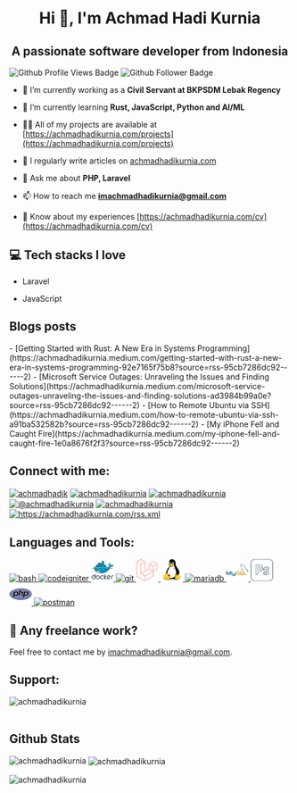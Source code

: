 <h1 align="center">Hi 👋, I'm Achmad Hadi Kurnia</h1>
<h2 align="center">A passionate software developer from Indonesia</h2>

<p align="left">
<img src="https://komarev.com/ghpvc/?username=achmadhadikurnia&label=Profile%20views&color=0e75b6&style=flat" alt="Github Profile Views Badge" /> 
<img src="https://img.shields.io/github/followers/achmadhadikurnia" alt="Github Follower Badge" /> 
</p>

- 🔭 I’m currently working as a **Civil Servant at BKPSDM Lebak Regency**

- 🌱 I’m currently learning **Rust, JavaScript, Python and AI/ML**

- 👨‍💻 All of my projects are available at [https://achmadhadikurnia.com/projects](https://achmadhadikurnia.com/projects)

- 📝 I regularly write articles on [achmadhadikurnia.com](achmadhadikurnia.com)

- 💬 Ask me about **PHP, Laravel**

- 📫 How to reach me **imachmadhadikurnia@gmail.com**

- 📄 Know about my experiences [https://achmadhadikurnia.com/cv](https://achmadhadikurnia.com/cv)

<h2 align="left">💻️ Tech stacks I love</h2>

- Laravel

- JavaScript

<h2 align="left">Blogs posts</h2>
<!-- BLOG-POST-LIST:START -->
- [Getting Started with Rust: A New Era in Systems Programming](https://achmadhadikurnia.medium.com/getting-started-with-rust-a-new-era-in-systems-programming-92e7165f75b8?source=rss-95cb7286dc92------2)
- [Microsoft Service Outages: Unraveling the Issues and Finding Solutions](https://achmadhadikurnia.medium.com/microsoft-service-outages-unraveling-the-issues-and-finding-solutions-ad3984b99a0e?source=rss-95cb7286dc92------2)
- [How to Remote Ubuntu via SSH](https://achmadhadikurnia.medium.com/how-to-remote-ubuntu-via-ssh-a91ba532582b?source=rss-95cb7286dc92------2)
- [My iPhone Fell and Caught Fire](https://achmadhadikurnia.medium.com/my-iphone-fell-and-caught-fire-1e0a8676f2f3?source=rss-95cb7286dc92------2)
<!-- BLOG-POST-LIST:END -->

<h2 align="left">Connect with me:</h2>
<p align="left">
<a href="https://twitter.com/achmadhadik" target="blank"><img align="center" src="https://raw.githubusercontent.com/rahuldkjain/github-profile-readme-generator/master/src/images/icons/Social/twitter.svg" alt="achmadhadik" height="30" width="40" /></a>
<a href="https://linkedin.com/in/achmadhadikurnia" target="blank"><img align="center" src="https://raw.githubusercontent.com/rahuldkjain/github-profile-readme-generator/master/src/images/icons/Social/linked-in-alt.svg" alt="achmadhadikurnia" height="30" width="40" /></a>
<a href="https://instagram.com/achmadhadikurnia" target="blank"><img align="center" src="https://raw.githubusercontent.com/rahuldkjain/github-profile-readme-generator/master/src/images/icons/Social/instagram.svg" alt="achmadhadikurnia" height="30" width="40" /></a>
<a href="https://medium.com/@achmadhadikurnia" target="blank"><img align="center" src="https://raw.githubusercontent.com/rahuldkjain/github-profile-readme-generator/master/src/images/icons/Social/medium.svg" alt="@achmadhadikurnia" height="30" width="40" /></a>
<a href="https://www.youtube.com/c/achmadhadikurnia" target="blank"><img align="center" src="https://raw.githubusercontent.com/rahuldkjain/github-profile-readme-generator/master/src/images/icons/Social/youtube.svg" alt="achmadhadikurnia" height="30" width="40" /></a>
<a href="/https://achmadhadikurnia.com/rss.xml" target="blank"><img align="center" src="https://raw.githubusercontent.com/rahuldkjain/github-profile-readme-generator/master/src/images/icons/Social/rss.svg" alt="https://achmadhadikurnia.com/rss.xml" height="30" width="40" /></a>
</p>

<h2 align="left">Languages and Tools:</h2>
<p align="left"> <a href="https://www.gnu.org/software/bash/" target="_blank" rel="noreferrer"> <img src="https://www.vectorlogo.zone/logos/gnu_bash/gnu_bash-icon.svg" alt="bash" width="40" height="40"/> </a> <a href="https://codeigniter.com" target="_blank" rel="noreferrer"> <img src="https://cdn.worldvectorlogo.com/logos/codeigniter.svg" alt="codeigniter" width="40" height="40"/> </a> <a href="https://www.docker.com/" target="_blank" rel="noreferrer"> <img src="https://raw.githubusercontent.com/devicons/devicon/master/icons/docker/docker-original-wordmark.svg" alt="docker" width="40" height="40"/> </a> <a href="https://git-scm.com/" target="_blank" rel="noreferrer"> <img src="https://www.vectorlogo.zone/logos/git-scm/git-scm-icon.svg" alt="git" width="40" height="40"/> </a> <a href="https://laravel.com/" target="_blank" rel="noreferrer"> <img src="https://raw.githubusercontent.com/devicons/devicon/master/icons/laravel/laravel-line.svg" alt="laravel" width="40" height="40"/> </a> <a href="https://www.linux.org/" target="_blank" rel="noreferrer"> <img src="https://raw.githubusercontent.com/devicons/devicon/master/icons/linux/linux-original.svg" alt="linux" width="40" height="40"/> </a> <a href="https://mariadb.org/" target="_blank" rel="noreferrer"> <img src="https://www.vectorlogo.zone/logos/mariadb/mariadb-icon.svg" alt="mariadb" width="40" height="40"/> </a> <a href="https://www.mysql.com/" target="_blank" rel="noreferrer"> <img src="https://raw.githubusercontent.com/devicons/devicon/master/icons/mysql/mysql-original-wordmark.svg" alt="mysql" width="40" height="40"/> </a> <a href="https://www.photoshop.com/en" target="_blank" rel="noreferrer"> <img src="https://raw.githubusercontent.com/devicons/devicon/master/icons/photoshop/photoshop-line.svg" alt="photoshop" width="40" height="40"/> </a> <a href="https://www.php.net" target="_blank" rel="noreferrer"> <img src="https://raw.githubusercontent.com/devicons/devicon/master/icons/php/php-original.svg" alt="php" width="40" height="40"/> </a> <a href="https://postman.com" target="_blank" rel="noreferrer"> <img src="https://www.vectorlogo.zone/logos/getpostman/getpostman-icon.svg" alt="postman" width="40" height="40"/> </a> </p>

<h2 align="left">💼 Any freelance work?</h2>
<p>Feel free to contact me by <a href="mailto:imachmadhadikurnia@gmail.com">imachmadhadikurnia@gmail.com</a>.</p>

<h2 align="left">Support:</h2>
<p><a href="https://www.buymeacoffee.com/achmadhadikurnia"> <img align="left" src="https://cdn.buymeacoffee.com/buttons/v2/default-yellow.png" height="50" width="210" alt="achmadhadikurnia" /></a></p><br><br>


<h2 align="left">Github Stats</h2>
<p><img align="left" src="https://github-readme-stats.vercel.app/api/top-langs?username=achmadhadikurnia&show_icons=true&locale=en&layout=compact" alt="achmadhadikurnia" /></p>

<p>&nbsp;<img align="center" src="https://github-readme-stats.vercel.app/api?username=achmadhadikurnia&show_icons=true&locale=en" alt="achmadhadikurnia" /></p>

<p><img align="center" src="https://github-readme-streak-stats.herokuapp.com/?user=achmadhadikurnia&" alt="achmadhadikurnia" /></p>
